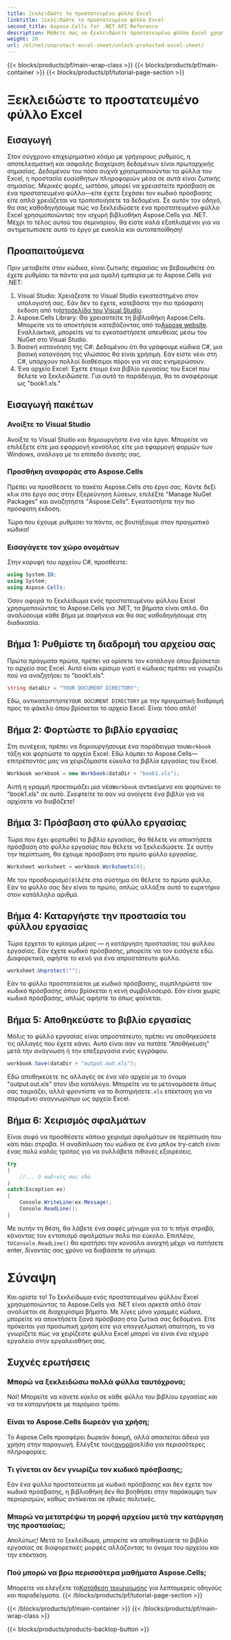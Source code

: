 ```yaml
---
title: Ξεκλειδώστε το προστατευμένο φύλλο Excel
linktitle: Ξεκλειδώστε το προστατευμένο φύλλο Excel
second_title: Aspose.Cells for .NET API Reference
description: Μάθετε πώς να ξεκλειδώνετε προστατευμένα φύλλα Excel χρησιμοποιώντας το Aspose.Cells για .NET σε αυτό το μάθημα βήμα προς βήμα, φιλικό για αρχάριους.
weight: 20
url: /el/net/unprotect-excel-sheet/unlock-protected-excel-sheet/
---
```


{{< blocks/products/pf/main-wrap-class >}}
{{< blocks/products/pf/main-container >}}
{{< blocks/products/pf/tutorial-page-section >}}

# Ξεκλειδώστε το προστατευμένο φύλλο Excel

## Εισαγωγή

Στον σύγχρονο επιχειρηματικό κόσμο με γρήγορους ρυθμούς, η αποτελεσματική και ασφαλής διαχείριση δεδομένων είναι πρωταρχικής σημασίας. Δεδομένου του πόσο συχνά χρησιμοποιούνται τα φύλλα του Excel, η προστασία ευαίσθητων πληροφοριών μέσα σε αυτά είναι ζωτικής σημασίας. Μερικές φορές, ωστόσο, μπορεί να χρειαστείτε πρόσβαση σε ένα προστατευμένο φύλλο—είτε έχετε ξεχάσει τον κωδικό πρόσβασης είτε απλά χρειάζεται να τροποποιήσετε τα δεδομένα. Σε αυτόν τον οδηγό, θα σας καθοδηγήσουμε πώς να ξεκλειδώσετε ένα προστατευμένο φύλλο Excel χρησιμοποιώντας την ισχυρή βιβλιοθήκη Aspose.Cells για .NET. Μέχρι το τέλος αυτού του σεμιναρίου, θα είστε καλά εξοπλισμένοι για να αντιμετωπίσετε αυτό το έργο με ευκολία και αυτοπεποίθηση!

## Προαπαιτούμενα

Πριν μεταβείτε στον κώδικα, είναι ζωτικής σημασίας να βεβαιωθείτε ότι έχετε ρυθμίσει τα πάντα για μια ομαλή εμπειρία με το Aspose.Cells για .NET:

1.  Visual Studio: Χρειάζεστε το Visual Studio εγκατεστημένο στον υπολογιστή σας. Εάν δεν το έχετε, κατεβάστε την πιο πρόσφατη έκδοση από το[Ιστοσελίδα του Visual Studio](https://visualstudio.microsoft.com/downloads/).
2. Aspose.Cells Library: Θα χρειαστείτε τη βιβλιοθήκη Aspose.Cells. Μπορείτε να το αποκτήσετε κατεβάζοντας από το[Aspose website](https://releases.aspose.com/cells/net/). Εναλλακτικά, μπορείτε να το εγκαταστήσετε απευθείας μέσω του NuGet στο Visual Studio.
3. Βασική κατανόηση της C#: Δεδομένου ότι θα γράφουμε κώδικα C#, μια βασική κατανόηση της γλώσσας θα είναι χρήσιμη. Εάν είστε νέοι στη C#, υπάρχουν πολλοί διαθέσιμοι πόροι για να σας ενημερώσουν.
4. Ένα αρχείο Excel: Έχετε έτοιμο ένα βιβλίο εργασίας του Excel που θέλετε να ξεκλειδώσετε. Για αυτό το παράδειγμα, θα το αναφέρουμε ως "book1.xls."

## Εισαγωγή πακέτων

### Ανοίξτε το Visual Studio

Ανοίξτε το Visual Studio και δημιουργήστε ένα νέο έργο. Μπορείτε να επιλέξετε είτε μια εφαρμογή κονσόλας είτε μια εφαρμογή φορμών των Windows, ανάλογα με το επίπεδο άνεσής σας.

### Προσθήκη αναφοράς στο Aspose.Cells

Πρέπει να προσθέσετε το πακέτο Aspose.Cells στο έργο σας. Κάντε δεξί κλικ στο έργο σας στην Εξερεύνηση λύσεων, επιλέξτε "Manage NuGet Packages" και αναζητήστε "Aspose.Cells". Εγκαταστήστε την πιο πρόσφατη έκδοση.

Τώρα που έχουμε ρυθμίσει τα πάντα, ας βουτήξουμε στον πραγματικό κώδικα!

### Εισαγάγετε τον χώρο ονομάτων

Στην κορυφή του αρχείου C#, προσθέστε:

```csharp
using System.IO;
using System;
using Aspose.Cells;
```

Όσον αφορά το ξεκλείδωμα ενός προστατευμένου φύλλου Excel χρησιμοποιώντας το Aspose.Cells για .NET, τα βήματα είναι απλά. Θα αναλύσουμε κάθε βήμα με σαφήνεια και θα σας καθοδηγήσουμε στη διαδικασία.

## Βήμα 1: Ρυθμίστε τη διαδρομή του αρχείου σας

Πρώτα πράγματα πρώτα, πρέπει να ορίσετε τον κατάλογο όπου βρίσκεται το αρχείο σας Excel. Αυτό είναι κρίσιμο γιατί ο κώδικας πρέπει να γνωρίζει πού να αναζητήσει το "book1.xls".

```csharp
string dataDir = "YOUR DOCUMENT DIRECTORY";
```
 Εδώ, αντικαταστήστε`YOUR DOCUMENT DIRECTORY` με την πραγματική διαδρομή προς το φάκελο όπου βρίσκεται το αρχείο Excel. Είναι τόσο απλό!

## Βήμα 2: Φορτώστε το βιβλίο εργασίας

 Στη συνέχεια, πρέπει να δημιουργήσουμε ένα παράδειγμα του`Workbook` τάξη και φορτώστε το αρχείο Excel. Εδώ λάμπει το Aspose.Cells—επιτρέποντάς μας να χειριζόμαστε εύκολα τα βιβλία εργασίας του Excel.

```csharp
Workbook workbook = new Workbook(dataDir + "book1.xls");
```
 Αυτή η γραμμή προετοιμάζει μια νέα`Workbook` αντικείμενο και φορτώνει το "book1.xls" σε αυτό. Σκεφτείτε το σαν να ανοίγετε ένα βιβλίο για να αρχίσετε να διαβάζετε!

## Βήμα 3: Πρόσβαση στο φύλλο εργασίας

Τώρα που έχει φορτωθεί το βιβλίο εργασίας, θα θέλετε να αποκτήσετε πρόσβαση στο φύλλο εργασίας που θέλετε να ξεκλειδώσετε. Σε αυτήν την περίπτωση, θα έχουμε πρόσβαση στο πρώτο φύλλο εργασίας.

```csharp
Worksheet worksheet = workbook.Worksheets[0];
```
 Με τον προσδιορισμό`[0]`λέτε στο σύστημα ότι θέλετε το πρώτο φύλλο. Εάν το φύλλο σας δεν είναι το πρώτο, απλώς αλλάξτε αυτό το ευρετήριο στον κατάλληλο αριθμό.

## Βήμα 4: Καταργήστε την προστασία του φύλλου εργασίας

Τώρα έρχεται το κρίσιμο μέρος — η κατάργηση προστασίας του φύλλου εργασίας. Εάν έχετε κωδικό πρόσβασης, μπορείτε να τον εισάγετε εδώ. Διαφορετικά, αφήστε το κενό για ένα απροστάτευτο φύλλο.

```csharp
worksheet.Unprotect("");
```
Εάν το φύλλο προστατεύεται με κωδικό πρόσβασης, συμπληρώστε τον κωδικό πρόσβασης όπου βρίσκεται η κενή συμβολοσειρά. Εάν είναι χωρίς κωδικό πρόσβασης, απλώς αφήστε το όπως φαίνεται.

## Βήμα 5: Αποθηκεύστε το βιβλίο εργασίας

Μόλις το φύλλο εργασίας είναι απροστάτευτο, πρέπει να αποθηκεύσετε τις αλλαγές που έχετε κάνει. Αυτό είναι σαν να πατάτε "Αποθήκευση" μετά την ανάγνωση ή την επεξεργασία ενός εγγράφου.

```csharp
workbook.Save(dataDir + "output.out.xls");
```
 Εδώ αποθηκεύετε τις αλλαγές σε ένα νέο αρχείο με το όνομα "output.out.xls" στον ίδιο κατάλογο. Μπορείτε να το μετονομάσετε όπως σας ταιριάζει, αλλά φροντίστε να το διατηρήσετε`.xls` επέκταση για να παραμένει αναγνωρίσιμο ως αρχείο Excel.

## Βήμα 6: Χειρισμός σφαλμάτων

Είναι σοφό να προσθέσετε κάποιο χειρισμό σφαλμάτων σε περίπτωση που κάτι πάει στραβά. Η αναδίπλωση του κώδικα σε ένα μπλοκ try-catch είναι ένας πολύ καλός τρόπος για να συλλάβετε πιθανές εξαιρέσεις.

```csharp
try
{
    //... Ο κωδικός σας εδώ
}
catch(Exception ex)
{
    Console.WriteLine(ex.Message);
    Console.ReadLine();
}
```
 Με αυτήν τη θέση, θα λάβετε ένα σαφές μήνυμα για το τι πήγε στραβά, κάνοντας τον εντοπισμό σφαλμάτων πολύ πιο εύκολο. Επιπλέον, το`Console.ReadLine()` θα κρατήσει την κονσόλα ανοιχτή μέχρι να πατήσετε enter, δίνοντάς σας χρόνο να διαβάσετε το μήνυμα.

# Σύναψη

Και ορίστε το! Το ξεκλείδωμα ενός προστατευμένου φύλλου Excel χρησιμοποιώντας το Aspose.Cells για .NET είναι αρκετά απλό όταν αναλύεται σε διαχειρίσιμα βήματα. Με λίγες μόνο γραμμές κώδικα, μπορείτε να αποκτήσετε ξανά πρόσβαση στα ζωτικά σας δεδομένα. Είτε πρόκειται για προσωπική χρήση είτε για επαγγελματική απαίτηση, το να γνωρίζετε πώς να χειρίζεστε φύλλα Excel μπορεί να είναι ένα ισχυρό εργαλείο στην εργαλειοθήκη σας. 

## Συχνές ερωτήσεις

### Μπορώ να ξεκλειδώσω πολλά φύλλα ταυτόχρονα;
Ναί! Μπορείτε να κάνετε κύκλο σε κάθε φύλλο του βιβλίου εργασίας και να τα καταργήσετε με παρόμοιο τρόπο.

### Είναι το Aspose.Cells δωρεάν για χρήση;
 Το Aspose.Cells προσφέρει δωρεάν δοκιμή, αλλά απαιτείται άδεια για χρήση στην παραγωγή. Ελέγξτε τους[αγορά](https://purchase.aspose.com/buy)σελίδα για περισσότερες πληροφορίες.

### Τι γίνεται αν δεν γνωρίζω τον κωδικό πρόσβασης;
Εάν ένα φύλλο προστατεύεται με κωδικό πρόσβασης και δεν έχετε τον κωδικό πρόσβασης, η βιβλιοθήκη δεν θα βοηθήσει στην παράκαμψη των περιορισμών, καθώς αντίκειται σε ηθικές πολιτικές.

### Μπορώ να μετατρέψω τη μορφή αρχείου μετά την κατάργηση της προστασίας;
Απολύτως! Μετά το ξεκλείδωμα, μπορείτε να αποθηκεύσετε το βιβλίο εργασίας σε διαφορετικές μορφές αλλάζοντας το όνομα του αρχείου και την επέκταση.

### Πού μπορώ να βρω περισσότερα μαθήματα Aspose.Cells;
 Μπορείτε να ελέγξετε το[Κατάθεση τεκμηρίωσης](https://reference.aspose.com/cells/net/) για λεπτομερείς οδηγούς και παραδείγματα.
{{< /blocks/products/pf/tutorial-page-section >}}

{{< /blocks/products/pf/main-container >}}
{{< /blocks/products/pf/main-wrap-class >}}

{{< blocks/products/products-backtop-button >}}
